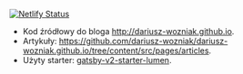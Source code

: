 [![Netlify Status](https://api.netlify.com/api/v1/badges/8c1ffaa9-2405-40ad-bc19-690c4478f90f/deploy-status)](https://app.netlify.com/sites/dariuszwozniak/deploys)

- Kod źródłowy do bloga http://dariusz-wozniak.github.io.
- Artykuły: https://github.com/dariusz-wozniak/dariusz-wozniak.github.io/tree/content/src/pages/articles.
- Użyty starter: [gatsby-v2-starter-lumen](https://github.com/GatsbyCentral/gatsby-v2-starter-lumen).
